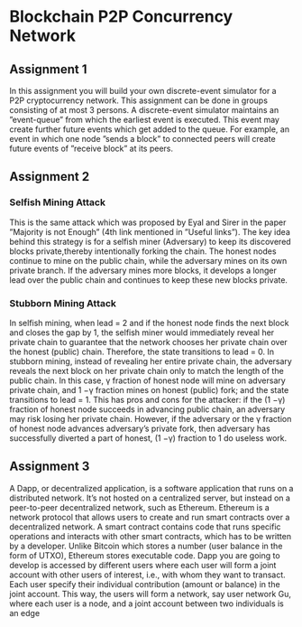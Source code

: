 # Blockchain P2P Concurrency Network

## Assignment 1

In this assignment you will build your own discrete-event simulator for a P2P cryptocurrency network. This assignment can be done in groups consisting of at most 3 persons. A discrete-event simulator maintains an ”event-queue” from which the earliest event is executed. This event may create further future events which get added to the queue. For example, an event in which one node ”sends a block” to connected peers will create future events of ”receive block” at its peers.

## Assignment 2

### Selfish Mining Attack 
This is the same attack which was proposed by Eyal and Sirer in the paper ”Majority is not Enough” (4th link mentioned in ”Useful links”). The key idea behind this strategy is for a selfish miner (Adversary) to keep its discovered blocks private,thereby intentionally forking the chain. The honest nodes continue to mine on the public chain, while the adversary mines on its own private branch. If the adversary mines more blocks, it develops a longer lead over the public chain and continues to keep these new blocks private.

### Stubborn Mining Attack
In selfish mining, when lead = 2 and if the honest node finds the next block and closes the gap by 1, the selfish miner would immediately reveal her private chain to guarantee that the network chooses her private chain over the honest (public) chain. Therefore, the state transitions to lead = 0. In stubborn mining, instead of revealing her entire private chain, the adversary reveals the next block on her private chain only to match the length of the public chain. In this case, γ fraction of honest node will mine on adversary private chain, and 1 −γ fraction mines on honest (public) fork; and the state transitions to lead = 1. This has pros and cons for the attacker: if the (1 −γ) fraction of honest node succeeds in advancing public chain, an adversary may risk losing her private chain. However, if the adversary or the γ fraction of honest node advances adversary’s private fork, then adversary has successfully diverted a part of honest, (1 −γ) fraction to 1 do useless work.



## Assignment 3

A Dapp, or decentralized application, is a software application that runs on a distributed network. It’s not hosted on a centralized server, but instead on a peer-to-peer decentralized network, such as Ethereum. Ethereum is a network protocol that allows users to create and run smart contracts over a decentralized network. A smart contract contains code that runs specific operations and interacts with other smart contracts, which has to be written by a developer. Unlike Bitcoin which stores a number (user balance in the form of UTXO), Ethereum stores executable code. Dapp you are going to develop is accessed by different users where each user will form a joint account with other users of interest, i.e., with whom they want to transact. Each user specify their individual contribution (amount or balance) in the joint account. This way, the users will form a network, say user network Gu, where each user is a node, and a joint account between two individuals is an edge
